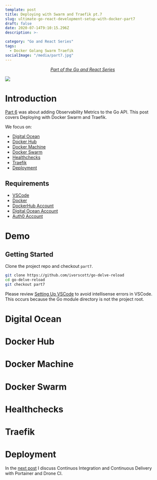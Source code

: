 ```yaml
---
template: post
title: Deploying with Swarm and Traefik pt.7
slug: ultimate-go-react-development-setup-with-docker-part7
draft: false
date: 2020-07-14T9:10:15.296Z
description: >-

category: "Go and React Series"
tags:
  - Docker Golang Swarm Traefik
socialImage: "/media/part7.jpg"
---
```


<!-- PART OF A SERIES -->
<center>
<i>
  <a href ="/category/go-and-react-series/">Part of the Go and React Series</a>
</i>
</center>

![](/media/part7.jpg)

# Introduction

[Part 6](/ultimate-go-react-development-setup-with-docker-part6) was about adding Observability Metrics to the Go API. This post covers Deploying with Docker Swarm and Traefik.

We focus on:

- [Digital Ocean](#digital-ocean)
- [Docker Hub](#docker-hub)
- [Docker Machine](#docker-machine)
- [Docker Swarm](#swarm)
- [Healthchecks](#healthchecks)
- [Traefik](#traefik)
- [Deployment](#deployment)

## Requirements

- [VSCode](https://code.visualstudio.com/)
- [Docker](https://www.docker.com/products/docker-desktop)
- [DockerHub Account](https://hub.docker.com/)
- [Digital Ocean Account](https://m.do.co/c/12762445c6b3)
- [Auth0 Account](https://auth0.com/)

# Demo

## Getting Started

Clone the project repo and checkout `part7`.

```bash
git clone https://github.com/ivorscott/go-delve-reload
cd go-delve-reload
git checkout part7
```

Please review [Setting Up VSCode](/ultimate-go-react-development-setup-with-docker#setting-up-vscode) to avoid intellisense errors in VSCode. This occurs because the Go module directory is not the project root.

# Digital Ocean

# Docker Hub

# Docker Machine

# Docker Swarm

# Healthchecks

# Traefik

# Deployment

In the [next post](/ultimate-go-react-development-setup-with-docker-part8) I discuss Continuos Integration and Continuous Delivery with Portainer and Drone CI.
